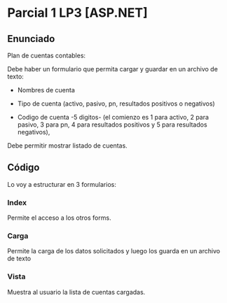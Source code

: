# Parcial 1 LP3 [ASP.NET]
## Enunciado
Plan de cuentas contables:

Debe haber un formulario que permita cargar y guardar en un archivo de texto:

 - Nombres de cuenta

 - Tipo de cuenta (activo, pasivo, pn, resultados positivos o negativos)

 - Codigo de cuenta -5 digitos- (el comienzo es 1 para activo, 2 para pasivo, 3 para pn, 4 para resultados positivos y 5 para resultados negativos),

Debe permitir mostrar listado de cuentas.

## Código
Lo voy a estructurar en 3 formularios:
### Index
Permite el acceso a los otros forms.
### Carga
Permite la carga de los datos solicitados y luego los guarda en un archivo de texto
### Vista
Muestra al usuario la lista de cuentas cargadas.